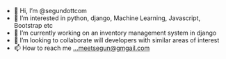 - 👋 Hi, I’m @segundottcom
- 👀 I’m interested in python, django, Machine Learning, Javascript, Bootstrap etc
- 🌱 I’m currently working on an inventory management system in django
- 💞️ I’m looking to collaborate will developers with similar areas of interest
- 📫 How to reach me ...meetsegun@gmgail.com

<!---
segundottcom/segundottcom is a ✨ special ✨ repository because its `README.md` (this file) appears on your GitHub profile.
You can click the Preview link to take a look at your changes.
--->
